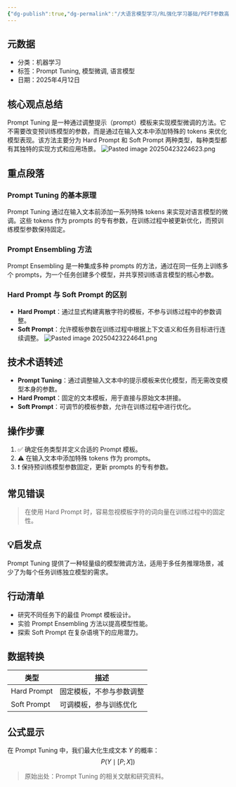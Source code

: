 ```yaml
---
{"dg-publish":true,"dg-permalink":"/大语言模型学习/RL强化学习基础/PEFT参数高效微调/Prompt-Tuning","dg-home":false,"dg-description":"在此输入笔记的描述","dg-hide":false,"dg-hide-title":false,"dg-show-backlinks":true,"dg-show-local-graph":true,"dg-show-inline-title":true,"dg-pinned":false,"dg-passphrase":"在此输入访问密码","dg-enable-mathjax":false,"dg-enable-mermaid":false,"dg-enable-uml":false,"dg-note-icon":0,"dg-enable-dataview":false,"tags":["NLP"],"permalink":"/大语言模型学习/RL强化学习基础/PEFT参数高效微调/Prompt-Tuning/","dgShowBacklinks":true,"dgShowLocalGraph":true,"dgShowInlineTitle":true,"dgPassFrontmatter":true,"noteIcon":0,"created":"2025-04-23T22:45:15.011+08:00","updated":"2025-04-23T22:46:43.186+08:00"}
---
```




## 元数据
- 分类：机器学习
- 标签：Prompt Tuning, 模型微调, 语言模型
- 日期：2025年4月12日



## 核心观点总结
Prompt Tuning 是一种通过调整提示（prompt）模板来实现模型微调的方法。它不需要改变预训练模型的参数，而是通过在输入文本中添加特殊的 tokens 来优化模型表现。该方法主要分为 Hard Prompt 和 Soft Prompt 两种类型，每种类型都有其独特的实现方式和应用场景。
![Pasted image 20250423224623.png](/img/user/%E9%99%84%E4%BB%B6/Pasted%20image%2020250423224623.png)



## 重点段落

### Prompt Tuning 的基本原理
Prompt Tuning 通过在输入文本前添加一系列特殊 tokens 来实现对语言模型的微调。这些 tokens 作为 prompts 的专有参数，在训练过程中被更新优化，而预训练模型参数保持固定。


### Prompt Ensembling 方法
Prompt Ensembling 是一种集成多种 prompts 的方法，通过在同一任务上训练多个 prompts，为一个任务创建多个模型，并共享预训练语言模型的核心参数。


### Hard Prompt 与 Soft Prompt 的区别
- **Hard Prompt**：通过显式构建离散字符的模板，不参与训练过程中的参数调整。
- **Soft Prompt**：允许模板参数在训练过程中根据上下文语义和任务目标进行连续调整。
![Pasted image 20250423224641.png](/img/user/%E9%99%84%E4%BB%B6/Pasted%20image%2020250423224641.png)



## 技术术语转述
- **Prompt Tuning**：通过调整输入文本中的提示模板来优化模型，而无需改变模型本身的参数。
- **Hard Prompt**：固定的文本模板，用于直接与原始文本拼接。
- **Soft Prompt**：可调节的模板参数，允许在训练过程中进行优化。



## 操作步骤
1. ✅ 确定任务类型并定义合适的 Prompt 模板。
2. ⚠ 在输入文本中添加特殊 tokens 作为 prompts。
3. ❗ 保持预训练模型参数固定，更新 prompts 的专有参数。



## 常见错误
> 在使用 Hard Prompt 时，容易忽视模板字符的词向量在训练过程中的固定性。



## 💡启发点
Prompt Tuning 提供了一种轻量级的模型微调方法，适用于多任务推理场景，减少了为每个任务训练独立模型的需求。



## 行动清单
- 研究不同任务下的最佳 Prompt 模板设计。
- 实验 Prompt Ensembling 方法以提高模型性能。
- 探索 Soft Prompt 在复杂语境下的应用潜力。



## 数据转换
| 类型       | 描述                        |
|------------|-----------------------------|
| Hard Prompt | 固定模板，不参与参数调整     |
| Soft Prompt | 可调模板，参与训练优化       |



## 公式显示
在 Prompt Tuning 中，我们最大化生成文本 $Y$ 的概率：
$$
P(Y \mid [P; X])
$$

> 原始出处：Prompt Tuning 的相关文献和研究资料。
